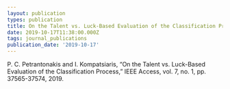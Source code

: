 ```yaml
---
layout: publication
types: publication
title: On the Talent vs. Luck-Based Evaluation of the Classification Process
date: 2019-10-17T11:38:00.000Z
tags: journal_publications
publication_date: '2019-10-17'
---
```

P. C. Petrantonakis and I. Kompatsiaris, “On the Talent vs. Luck-Based Evaluation of the Classification Process,” IEEE Access, vol. 7, no. 1, pp. 37565-37574, 2019.
